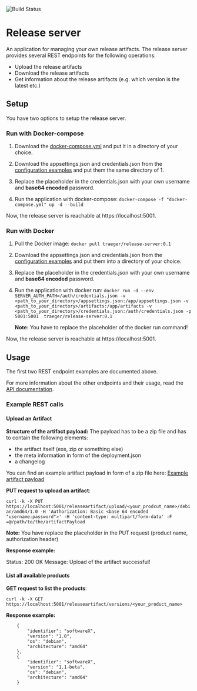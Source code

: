 ![Build Status](https://travis-ci.com/Traeger-GmbH/release-server.svg?branch=master)

# Release server

An application for managing your own release artifacts. The release server provides several REST endpoints for the following operations:

- Upload the release artifacts
- Download the release artifacts
- Get information about the release artifacts (e.g. which version is the latest etc.)

## Setup

You have two options to setup the release server.

### Run with Docker-compose

1. Download the [docker-compose.yml](https://github.com/Traeger-GmbH/release-server/blob/master/docker-compose.yml) and put it in a directory of your choice.

2. Download the appsettings.json and credentials.json from the [configuration examples](https://github.com/Traeger-GmbH/release-server/tree/master/Example) and put them the same directory of 1.

3. Replace the placeholder in the credentials.json with your own username and __base64 encoded__ password.

4. Run the application with docker-compose: `docker-compose -f "docker-compose.yml" up -d --build`

Now, the release server is reachable at https://localhost:5001.

### Run with Docker

1. Pull the Docker image: `docker pull traeger/release-server:0.1`

2. Download the appsettings.json and credentials.json from the [configuration examples](https://github.com/Traeger-GmbH/release-server/tree/master/Example) and put them into a directory of your choice.

3. Replace the placeholder in the credentials.json with your own username and __base64 encoded__ password.

4. Run the application with docker run: `docker run -d --env SERVER_AUTH_PATH=/auth/credentials.json -v <path_to_your_directory>/appsettings.json:/app/appsettings.json -v <path_to_your_directory>/artifacts:/app/artifacts -v <path_to_your_directory>/credentials.json:/auth/credentials.json -p 5001:5001  traeger/release-server:0.1`
 
    __Note:__ You have to replace the placeholder of the docker run command!  

Now, the release server is reachable at https://localhost:5001.

## Usage

The first two REST endpoint examples are documented above. 

For more information about the other endpoints and their usage, read the [API documentation](https://github.com/Traeger-GmbH/release-server/blob/master/Docs/api/API.md).

### Example REST calls

#### Upload an Artifact

__Structure of the artifact payload:__ The payload has to be a zip file and has to contain the following elements:

- the artifact itself (exe, zip or something else)
- the meta information in form of the deployment.json
- a changelog

You can find an example artifact payload in form of a zip file here: [Example artifact payload](https://github.com/Traeger-GmbH/release-server/tree/master/Example)

__PUT request to upload an artifact__:

`curl -k -X PUT https://localhost:5001/releaseartifact/upload/<your_prodcut_name>/debian/amd64/1.0 -H 'Authorization: Basic <base 64 encoded "username:password">' -H 'content-type: multipart/form-data' -F =@/path/to/the/artifactPayload`

__Note:__ You have replace the placeholder in the PUT request (product name, authorization header)

__Response example:__

Status: 200 OK
Message: Upload of the artifact successful!

#### List all available products

__GET request to list the products__:

 `curl -k -X GET https://localhost:5001/releaseartifact/versions/<your_product_name>`

 __Response example:__
 
        {
            "identifier": "softwareX",
            "version": "1.0",
            "os": "debian",
            "architecture": "amd64"
        },
        {
            "identifier": "softwareX",
            "version": "1.1-beta",
            "os": "debian",
            "architecture": "amd64"
        }